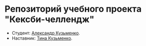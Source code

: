 # Репозиторий учебного проекта "Кексби-челлендж"

* Студент: [Александр Кузьменко](https://htmlacademy.ru/profile/id283545).
* Наставник: [Тина Кузьменко](https://htmlacademy.ru/profile/tina_kuzmenko).
